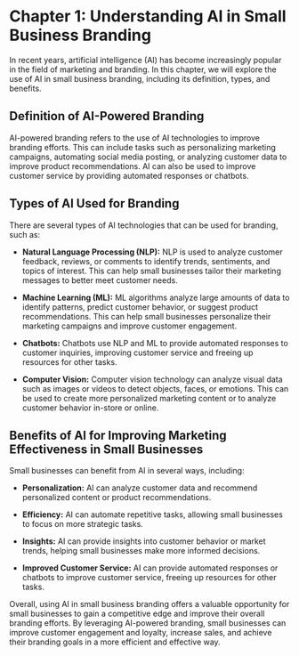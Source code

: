 Chapter 1: Understanding AI in Small Business Branding
======================================================

In recent years, artificial intelligence (AI) has become increasingly popular in the field of marketing and branding. In this chapter, we will explore the use of AI in small business branding, including its definition, types, and benefits.

Definition of AI-Powered Branding
---------------------------------

AI-powered branding refers to the use of AI technologies to improve branding efforts. This can include tasks such as personalizing marketing campaigns, automating social media posting, or analyzing customer data to improve product recommendations. AI can also be used to improve customer service by providing automated responses or chatbots.

Types of AI Used for Branding
-----------------------------

There are several types of AI technologies that can be used for branding, such as:

* **Natural Language Processing (NLP):** NLP is used to analyze customer feedback, reviews, or comments to identify trends, sentiments, and topics of interest. This can help small businesses tailor their marketing messages to better meet customer needs.

* **Machine Learning (ML):** ML algorithms analyze large amounts of data to identify patterns, predict customer behavior, or suggest product recommendations. This can help small businesses personalize their marketing campaigns and improve customer engagement.

* **Chatbots:** Chatbots use NLP and ML to provide automated responses to customer inquiries, improving customer service and freeing up resources for other tasks.

* **Computer Vision:** Computer vision technology can analyze visual data such as images or videos to detect objects, faces, or emotions. This can be used to create more personalized marketing content or to analyze customer behavior in-store or online.

Benefits of AI for Improving Marketing Effectiveness in Small Businesses
------------------------------------------------------------------------

Small businesses can benefit from AI in several ways, including:

* **Personalization:** AI can analyze customer data and recommend personalized content or product recommendations.

* **Efficiency:** AI can automate repetitive tasks, allowing small businesses to focus on more strategic tasks.

* **Insights:** AI can provide insights into customer behavior or market trends, helping small businesses make more informed decisions.

* **Improved Customer Service:** AI can provide automated responses or chatbots to improve customer service, freeing up resources for other tasks.

Overall, using AI in small business branding offers a valuable opportunity for small businesses to gain a competitive edge and improve their overall branding efforts. By leveraging AI-powered branding, small businesses can improve customer engagement and loyalty, increase sales, and achieve their branding goals in a more efficient and effective way.
